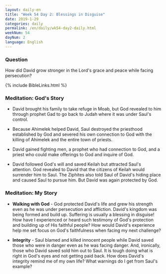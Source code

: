 ```yaml
---
layout: daily-en
title: "Week 54 Day 2: Blessings in Disguise"
date: 2019-1-29 
categories: daily
permalink: /en/daily/wk54-day2-daily.html
weekNum: 54
dayNum: 2
language: English
---
```


### Question     
How did David grow stronger in the Lord's grace and peace while facing persecution?

{% include BibleLinks.html %} 

### Meditation: God's Story   
+ David brought his family to take refuge in Moab, but God revealed to him through prophet Gad to go back to Judah where it was under Saul's control. 

+ Because Ahimelek helped David, Saul destroyed the priesthood established by God and severed his own connection to God with the killing of Ahimelek and the entire town of priests. 

+ David gained fighting men, a prophet who had connection to God, and a priest who could make offerings to God and inquire of God. 

+ David followed God's will and saved Keilah but attracted Saul's attention. God revealed to David that the citizens of Keilah would surrender him to Saul. The Ziphites also told Saul of David's hiding place and caused Saul to pursue him. But David was again protected by God.  

### Meditation: My Story   
+ **Walking with God** - God protected David's life and grew his strength even as he was under persecution and affliction. David's kingdom was being formed and build up. Suffering is usually a blessing in disguise! How have I experienced or heard such testimony of God's protection and building up of His faithful people? How would David's experience help me set focus on God's faithfulness when facing my next challenge? 

+ **Integrity** - Saul blamed and killed innocent people while David saved those who were in danger even as he was facing danger. And, ironically, those who David saved sold him out to Saul. It is tough doing what is right in God's eyes and not getting paid back. How does David's integrity remind me of my own life? What warnings do I get from Saul's example? 
